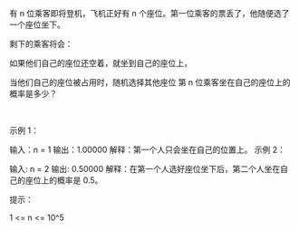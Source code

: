 有 n 位乘客即将登机，飞机正好有 n 个座位。第一位乘客的票丢了，他随便选了一个座位坐下。

剩下的乘客将会：

如果他们自己的座位还空着，就坐到自己的座位上，

当他们自己的座位被占用时，随机选择其他座位
第 n 位乘客坐在自己的座位上的概率是多少？

 

示例 1：

输入：n = 1
输出：1.00000
解释：第一个人只会坐在自己的位置上。
示例 2：

输入: n = 2
输出: 0.50000
解释：在第一个人选好座位坐下后，第二个人坐在自己的座位上的概率是 0.5。
 

提示：

1 <= n <= 10^5